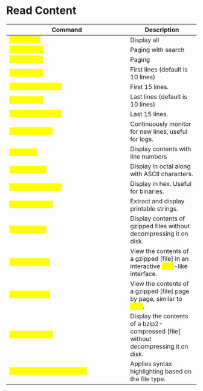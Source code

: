# Read Content

<table><thead><tr><th width="304">Command</th><th>Description</th></tr></thead><tbody><tr><td><mark style="color:yellow;"><code>cat [file]</code></mark></td><td>Display all</td></tr><tr><td><mark style="color:yellow;"><code>less [file]</code></mark></td><td>Paging with search</td></tr><tr><td><mark style="color:yellow;"><code>more [file]</code></mark></td><td>Paging</td></tr><tr><td><mark style="color:yellow;"><code>head [file]</code></mark></td><td>First lines (default is 10 lines)</td></tr><tr><td><mark style="color:yellow;"><code>head -n 15 [file]</code></mark></td><td>First 15 lines.</td></tr><tr><td><mark style="color:yellow;"><code>tail [file]</code></mark></td><td>Last lines (default is 10 lines)</td></tr><tr><td><mark style="color:yellow;"><code>tail -n 15 [file]</code></mark></td><td>Last 15 lines.</td></tr><tr><td><mark style="color:yellow;"><code>tail -f [file]</code></mark></td><td>Continuously monitor for new lines, useful for logs.</td></tr><tr><td><mark style="color:yellow;"><code>nl [file]</code></mark></td><td>Display contents with line numbers</td></tr><tr><td><mark style="color:yellow;"><code>od -c [file]</code></mark></td><td>Display in octal along with ASCII characters.</td></tr><tr><td><mark style="color:yellow;"><code>hexdump -C [file]</code></mark></td><td>Display in hex. Useful for binaries.</td></tr><tr><td><mark style="color:yellow;"><code>strings [file]</code></mark></td><td>Extract and display printable strings.</td></tr><tr><td><mark style="color:yellow;"><code>zcat file.gz</code></mark></td><td>Display contents of gzipped files without decompressing it on disk.</td></tr><tr><td><mark style="color:yellow;"><code>zless file.gz</code></mark></td><td>View the contents of a gzipped [file] in an interactive <mark style="color:yellow;"><code>less</code></mark>-like interface.</td></tr><tr><td><mark style="color:yellow;"><code>zmore file.gz</code></mark></td><td>View the contents of a gzipped [file] page by page, similar to <mark style="color:yellow;"><code>more</code></mark>.</td></tr><tr><td><mark style="color:yellow;"><code>bzcat file.bz2</code></mark></td><td>Display the contents of a bzip2-compressed [file] without decompressing it on disk.</td></tr><tr><td><mark style="color:yellow;"><code>highlight --syntax [file]</code></mark></td><td>Applies syntax highlighting based on the file type.</td></tr></tbody></table>

